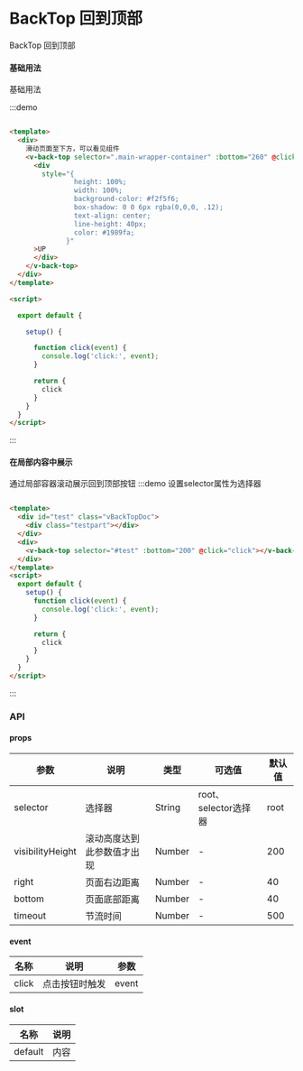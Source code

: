 # BackTop 回到顶部

BackTop 回到顶部

#### 基础用法

基础用法

:::demo

```html

<template>
  <div>
    滑动页面至下方，可以看见组件
    <v-back-top selector=".main-wrapper-container" :bottom="260" @click="click">
      <div
        style="{
                height: 100%;
                width: 100%;
                background-color: #f2f5f6;
                box-shadow: 0 0 6px rgba(0,0,0, .12);
                text-align: center;
                line-height: 40px;
                color: #1989fa;
              }"
      >UP
      </div>
    </v-back-top>
  </div>
</template>

<script>

  export default {

    setup() {

      function click(event) {
        console.log('click:', event);
      }

      return {
        click
      }
    }
  }
</script>

```

:::

#### 在局部内容中展示

通过局部容器滚动展示回到顶部按钮
:::demo 设置selector属性为选择器

```html

<template>
  <div id="test" class="vBackTopDoc">
    <div class="testpart"></div>
  </div>
  <div>
    <v-back-top selector="#test" :bottom="200" @click="click"></v-back-top>
  </div>
</template>
<script>
  export default {
    setup() {
      function click(event) {
        console.log('click:', event);
      }

      return {
        click
      }
    }
  }
</script>
```

:::

### API

#### props

| 参数      | 说明          | 类型      | 可选值                           | 默认值  |
|---------- |-------------- |---------- |--------------------------------  |-------- |
| selector | 选择器 | String | root、selector选择器 | root |
| visibilityHeight | 滚动高度达到此参数值才出现 | Number | - | 200 |
| right | 页面右边距离 | Number | - | 40 |
| bottom | 页面底部距离 | Number | - | 40 |
| timeout | 节流时间 | Number | - | 500 |

#### event

| 名称 | 说明 | 参数 |
|---------- |-------- |---------- |
| click | 点击按钮时触发 | event |

#### slot

| 名称 | 说明 | 
|---------- |-------- |
| default | 内容 |

